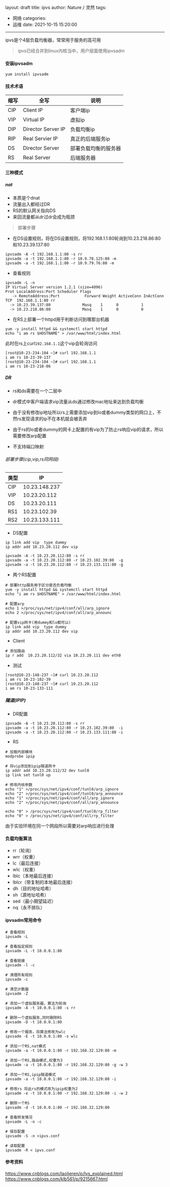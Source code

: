 layout: draft
title: ipvs
author: Nature丿灵然
tags:
  - 网络
categories:
  - 运维
date: 2021-10-15 15:20:00
---
ipvs是个4层负载均衡器，常常用于服务的高可用

<!--more-->

> ipvs已经合并到linux内核当中，用户层面使用ipvsadm

#### 安装ipvsadm

```shell
yum install ipvsadm
```

#### 技术术语

|缩写|全写|说明|
|---|------------------|--------------|
|CIP|Client IP         |客户端ip
|VIP|Virtual IP        |虚拟ip
|DIP|Director Server IP|负载均衡ip
|RIP|Real Servier IP   |真正的后端服务ip
|DS |Director Server   |部署负载均衡的服务器
|RS |Real Server       |后端服务器

#### 三种模式

##### nat

- 本质是个dnat
- 流量出入都经过DR
- RS的默认网关指向DS
- 来回流量都从dr过dr会成为瓶颈

> 部署步骤

- 在DS设置规则，将在DS设置规则，将192.168.1.1:80轮询到10.23.218.86:80和10.23.39.137:80

```shell
ipvsadm -A -t 192.168.1.1:80 -s rr
ipvsadm -a -t 192.168.1.1:80 -r 10.9.78.125:80 -m
ipvsadm -a -t 192.168.1.1:80 -r 10.9.79.76:80 -m
```

- 查看规则

```shell
ipvsadm -L -n
IP Virtual Server version 1.2.1 (size=4096)
Prot LocalAddress:Port Scheduler Flags
   -> RemoteAddress:Port           Forward Weight ActiveConn InActConn
TCP  192.168.1.1:80 rr
  -> 10.23.39.137:80              Masq    1      0          1
  -> 10.23.218.86:80              Masq    1      0          0
```

- 在RS上部署一个httpd用于判断访问到哪那台机器

```shell
yum -y install httpd && systemctl start httpd
echo "i am rs $HOSTNAME" > /var/www/html/index.html
```

此时在rs上curl`192.168.1.1`这个vip会轮询访问

```shell
[root@10-23-234-104 ~]# curl 192.168.1.1
i am rs 10-23-39-137
[root@10-23-234-104 ~]# curl 192.168.1.1
i am rs 10-23-218-86
```

##### DR

- rs和ds需要在一个二层中

- dr模式中客户端请求vip流量从ds通过修改mac地址来达到负载均衡

- 由于没有修改ip地址所以rs上需要添加vip到lo或者dummy类型的网口上，不然rs发现请求的ip不在本机就会被丢弃

- 由于rs的lo或者dummy的网卡上配置的有vip为了防止rs响应vip的请求，所以需要修改arp配置

- 不支持端口映射

###### 部署步骤(cip,vip,rs同网段)

|类型|IP|
|---|--------------|
|CIP|10.23.148.237 |
|VIP|10.23.20.112  |
|DS |10.23.20.111  |
|RS1|10.23.102.39  |
|RS2|10.23.133.111 |

- DS配置

```shell
ip link add vip  type dummy
ip addr add 10.23.20.112 dev vip

ipvsadm -A -t 10.23.20.112:80 -s rr
ipvsadm -a -t 10.23.20.112:80 -r 10.23.102.39:80  -g
ipvsadm -a -t 10.23.20.112:80 -r 10.23.133.111:80 -g
```

- 两个RS配置

```shell
# 部署http服务用于区分是否负载均衡
yum -y install httpd && systemctl start httpd
echo "i am rs $HOSTNAME" > /var/www/html/index.html

# 配置arp
echo 1 >/proc/sys/net/ipv4/conf/all/arp_ignore
echo 2 >/proc/sys/net/ipv4/conf/all/arp_announc

# 配置vip网卡(用dummy和lo都可以)
ip link add vip  type dummy
ip addr add 10.23.20.112 dev vip
```

- Client

```shell
# 添加路由
ip r add  10.23.20.112/32 via 10.23.20.111 dev eth0
```

- 测试

```shell
[root@10-23-148-237 ~]# curl 10.23.20.112
i am rs 10-23-102-39
[root@10-23-148-237 ~]# curl 10.23.20.112
i am rs 10-23-133-111
```

##### 隧道(IPIP)

- DR配置

```shell
ipvsadm -A -t 10.23.20.112:80 -s rr
ipvsadm -a -t 10.23.20.112:80 -r 10.23.102.39:80  -i
ipvsadm -a -t 10.23.20.112:80 -r 10.23.133.111:80 -i
```

- RS

```shell
# 加载内部模块
modprobe ipip

# 将vip添加到ipip隧道网卡
ip addr add 10.23.20.112/32 dev tunl0
ip link set tunl0 up

# 修改内核参数
echo "1" >/proc/sys/net/ipv4/conf/tunl0/arp_ignore
echo "2" >/proc/sys/net/ipv4/conf/tunl0/arp_announce
echo "1" >/proc/sys/net/ipv4/conf/all/arp_ignore
echo "2" >/proc/sys/net/ipv4/conf/all/arp_announce

echo "0" > /proc/sys/net/ipv4/conf/tunl0/rp_filter
echo "0" > /proc/sys/net/ipv4/conf/all/rp_filter
```

由于实验环境在同一个网段所以需要对arp响应进行处理

#### 负载均衡算法

- rr（轮询）
- wrr（权重）
- lc（最后连接）
- wlc（权重）
- lblc（本地最后连接）
- lblcr（带复制的本地最后连接）
- dh（目的地址哈希）
- sh（源地址哈希）
- sed（最小期望延迟）
- nq（永不排队）

#### ipvsadm常用命令

```shell
# 查看规则
ipvsadm -L

# 查看指定规则
ipvsadm -L -t 10.0.0.1:80

# 查看链接
ipvsadm -l -c

# 清理所有规则
ipvsadm -c

# 清空计数器
ipvsadm -Z

# 添加一个虚拟服务器，算法为轮询
ipvsadm -A -t 10.0.0.1:80 -s rr

# 删除一个虚拟服务,同时删除RS
ipvsadm -D -t 10.0.0.1:80

# 修改一个服务，将算法修改为wlc
ipvsadm -E -t 10.0.0.1:80 -s wlc

# 添加一个RS,nat模式
ipvsadm -a -t 10.0.0.1:80 -r 192.168.32.129:80 -m

# 添加一个RS,路由模式,权重为3
ipvsadm -a -t 10.0.0.1:80 -r 192.168.32.129:80 -g -w 3

# 添加一个RS,ipip隧道模式
ipvsadm -a -t 10.0.0.1:80 -r 192.168.32.129:80 -i

# 修改rs 将此rs的模式改为ipip权重为2
ipvsadm -e -t 10.0.0.1:80 -r 192.168.32.129:80 -i -w 2

# 删除一个RS
ipvsadm -d -t 10.0.0.1:80 -r 192.168.32.129:80

# 查看转发情况
ipvsadm -L -n -c

# 保存配置
ipvsadm -S -n >ipvs.conf

# 读取配置
ipvsadm -R < ipvs.conf
```

#### 参考资料

<https://www.cnblogs.com/laolieren/p/lvs_explained.html>
<https://www.cnblogs.com/klb561/p/9215667.html>
